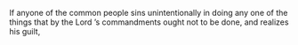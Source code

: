 If anyone of the common people sins unintentionally in doing any one of the things that by the Lord ’s commandments ought not to be done, and realizes his guilt,

